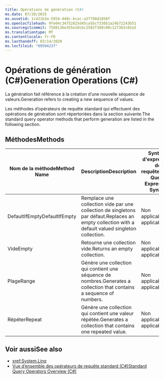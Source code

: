 ```yaml
---
title: Opérations de génération (C#)
ms.date: 07/20/2015
ms.assetid: 1c421b3a-5954-448c-bcac-a27798d1858f
ms.openlocfilehash: 9fe04c34752825d45ca5bcf33051a24b72243b51
ms.sourcegitcommit: 7588136e355e10cbc2582f389c90c127363c02a5
ms.translationtype: MT
ms.contentlocale: fr-FR
ms.lasthandoff: 03/14/2020
ms.locfileid: "69594237"
---
```

# <a name="generation-operations-c"></a><span data-ttu-id="8fb5a-102">Opérations de génération (C#)</span><span class="sxs-lookup"><span data-stu-id="8fb5a-102">Generation Operations (C#)</span></span>
<span data-ttu-id="8fb5a-103">La génération fait référence à la création d’une nouvelle séquence de valeurs.</span><span class="sxs-lookup"><span data-stu-id="8fb5a-103">Generation refers to creating a new sequence of values.</span></span>  
  
 <span data-ttu-id="8fb5a-104">Les méthodes d’opérateurs de requête standard qui effectuent des opérations de génération sont répertoriées dans la section suivante.</span><span class="sxs-lookup"><span data-stu-id="8fb5a-104">The standard query operator methods that perform generation are listed in the following section.</span></span>  
  
## <a name="methods"></a><span data-ttu-id="8fb5a-105">Méthodes</span><span class="sxs-lookup"><span data-stu-id="8fb5a-105">Methods</span></span>  
  
|<span data-ttu-id="8fb5a-106">Nom de la méthode</span><span class="sxs-lookup"><span data-stu-id="8fb5a-106">Method Name</span></span>|<span data-ttu-id="8fb5a-107">Description</span><span class="sxs-lookup"><span data-stu-id="8fb5a-107">Description</span></span>|<span data-ttu-id="8fb5a-108">Syntaxe d'expression de requête C#</span><span class="sxs-lookup"><span data-stu-id="8fb5a-108">C# Query Expression Syntax</span></span>|<span data-ttu-id="8fb5a-109">Informations complémentaires</span><span class="sxs-lookup"><span data-stu-id="8fb5a-109">More Information</span></span>|  
|-----------------|-----------------|---------------------------------|----------------------|  
|<span data-ttu-id="8fb5a-110">DefaultIfEmpty</span><span class="sxs-lookup"><span data-stu-id="8fb5a-110">DefaultIfEmpty</span></span>|<span data-ttu-id="8fb5a-111">Remplace une collection vide par une collection de singletons par défaut.</span><span class="sxs-lookup"><span data-stu-id="8fb5a-111">Replaces an empty collection with a default valued singleton collection.</span></span>|<span data-ttu-id="8fb5a-112">Non applicable.</span><span class="sxs-lookup"><span data-stu-id="8fb5a-112">Not applicable.</span></span>|<xref:System.Linq.Enumerable.DefaultIfEmpty%2A?displayProperty=nameWithType><br /><br /> <xref:System.Linq.Queryable.DefaultIfEmpty%2A?displayProperty=nameWithType>|  
|<span data-ttu-id="8fb5a-113">Vide</span><span class="sxs-lookup"><span data-stu-id="8fb5a-113">Empty</span></span>|<span data-ttu-id="8fb5a-114">Retourne une collection vide.</span><span class="sxs-lookup"><span data-stu-id="8fb5a-114">Returns an empty collection.</span></span>|<span data-ttu-id="8fb5a-115">Non applicable.</span><span class="sxs-lookup"><span data-stu-id="8fb5a-115">Not applicable.</span></span>|<xref:System.Linq.Enumerable.Empty%2A?displayProperty=nameWithType>|  
|<span data-ttu-id="8fb5a-116">Plage</span><span class="sxs-lookup"><span data-stu-id="8fb5a-116">Range</span></span>|<span data-ttu-id="8fb5a-117">Génère une collection qui contient une séquence de nombres.</span><span class="sxs-lookup"><span data-stu-id="8fb5a-117">Generates a collection that contains a sequence of numbers.</span></span>|<span data-ttu-id="8fb5a-118">Non applicable.</span><span class="sxs-lookup"><span data-stu-id="8fb5a-118">Not applicable.</span></span>|<xref:System.Linq.Enumerable.Range%2A?displayProperty=nameWithType>|  
|<span data-ttu-id="8fb5a-119">Répéter</span><span class="sxs-lookup"><span data-stu-id="8fb5a-119">Repeat</span></span>|<span data-ttu-id="8fb5a-120">Génère une collection qui contient une valeur répétée.</span><span class="sxs-lookup"><span data-stu-id="8fb5a-120">Generates a collection that contains one repeated value.</span></span>|<span data-ttu-id="8fb5a-121">Non applicable.</span><span class="sxs-lookup"><span data-stu-id="8fb5a-121">Not applicable.</span></span>|<xref:System.Linq.Enumerable.Repeat%2A?displayProperty=nameWithType>|  
  
## <a name="see-also"></a><span data-ttu-id="8fb5a-122">Voir aussi</span><span class="sxs-lookup"><span data-stu-id="8fb5a-122">See also</span></span>

- <xref:System.Linq>
- [<span data-ttu-id="8fb5a-123">Vue d’ensemble des opérateurs de requête standard (C#)</span><span class="sxs-lookup"><span data-stu-id="8fb5a-123">Standard Query Operators Overview (C#)</span></span>](./standard-query-operators-overview.md)
